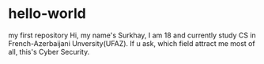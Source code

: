 # hello-world
my first repository
Hi, my name's Surkhay, I am 18 and currently study CS in French-Azerbaijani Unversity(UFAZ). If u ask, which field attract me most of all, this's Cyber Security. 
